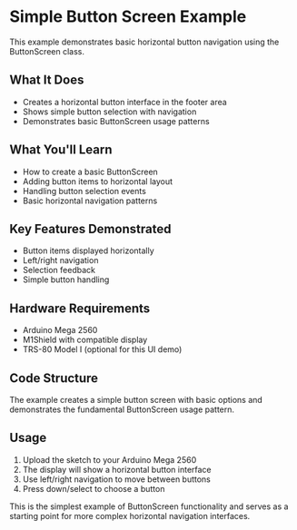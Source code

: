 # Simple Button Screen Example

This example demonstrates basic horizontal button navigation using the ButtonScreen class.

## What It Does

- Creates a horizontal button interface in the footer area
- Shows simple button selection with navigation
- Demonstrates basic ButtonScreen usage patterns

## What You'll Learn

- How to create a basic ButtonScreen
- Adding button items to horizontal layout
- Handling button selection events
- Basic horizontal navigation patterns

## Key Features Demonstrated

- Button items displayed horizontally
- Left/right navigation
- Selection feedback
- Simple button handling

## Hardware Requirements

- Arduino Mega 2560
- M1Shield with compatible display
- TRS-80 Model I (optional for this UI demo)

## Code Structure

The example creates a simple button screen with basic options and demonstrates the fundamental ButtonScreen usage pattern.

## Usage

1. Upload the sketch to your Arduino Mega 2560
2. The display will show a horizontal button interface
3. Use left/right navigation to move between buttons
4. Press down/select to choose a button

This is the simplest example of ButtonScreen functionality and serves as a starting point for more complex horizontal navigation interfaces.
